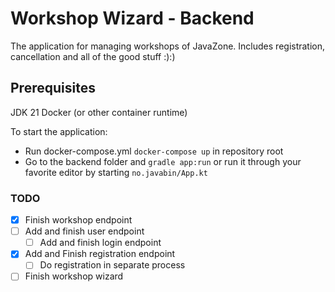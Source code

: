 # Workshop Wizard - Backend
The application for managing workshops of JavaZone. Includes registration, cancellation and all of the good stuff :):)

## Prerequisites

JDK 21
Docker (or other container runtime)

To start the application:
* Run docker-compose.yml `docker-compose up` in repository root
* Go to the backend folder and `gradle app:run` or run it through your favorite editor by starting `no.javabin/App.kt`



### TODO
- [X] Finish workshop endpoint
- [ ] Add and finish user endpoint
  - [ ] Add and finish login endpoint
- [X] Add and Finish registration endpoint
  - [ ] Do registration in separate process 
- [ ] Finish workshop wizard

